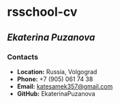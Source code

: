 # **rsschool-cv**
## ***Ekaterina Puzanova***
### **Contacts**
* **Location:** Russia, Volgograd
* **Phone:** +7 (905) 061 74 38
* **Email:** katesamek357@gmail.com
* **GitHub:** EkaterinaPuzanova